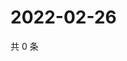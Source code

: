 # 2022-02-26

共 0 条

<!-- BEGIN WEIBO -->
<!-- 最后更新时间 Sat Feb 26 2022 21:16:34 GMT+0800 (China Standard Time) -->

<!-- END WEIBO -->
